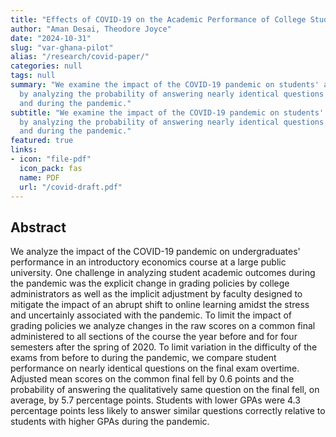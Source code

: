 ```yaml
---
title: "Effects of COVID-19 on the Academic Performance of College Students"
author: "Aman Desai, Theodore Joyce"
date: "2024-10-31"
slug: "var-ghana-pilot"
alias: "/research/covid-paper/"
categories: null
tags: null
summary: "We examine the impact of the COVID-19 pandemic on students' academic performance
  by analyzing the probability of answering nearly identical questions on exams before
  and during the pandemic."
subtitle: "We examine the impact of the COVID-19 pandemic on students' academic performance
  by analyzing the probability of answering nearly identical questions on exams before
  and during the pandemic."
featured: true
links:
- icon: "file-pdf"
  icon_pack: fas
  name: PDF
  url: "/covid-draft.pdf"
---
```


## Abstract 

We analyze the impact of the COVID-19 pandemic on undergraduates' performance in an 
introductory economics course at a large public university.  One challenge in analyzing student academic
outcomes during the pandemic was the explicit change in grading policies by college administrators as well
as the implicit adjustment by faculty designed to mitigate the impact of an abrupt shift to online learning 
amidst the stress and uncertainly associated with the pandemic. To limit the impact of grading policies we 
analyze changes in the  raw scores on a common final administered to all sections of the course the year
before and for four semesters after the spring of 2020.  To limit variation in the difficulty of the exams 
from before to during the pandemic, we compare student performance on nearly identical questions on the final
exam overtime.  Adjusted mean scores on the common final fell by 0.6 points  and the probability of answering 
the qualitatively same question on the final fell, on average, by 5.7 percentage points. Students with lower
GPAs were  4.3 percentage points less likely to answer similar questions correctly relative to students with
higher GPAs during the pandemic. 